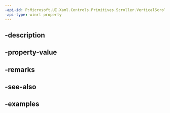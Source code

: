 ```yaml
---
-api-id: P:Microsoft.UI.Xaml.Controls.Primitives.Scroller.VerticalScrollController
-api-type: winrt property
---
```


## -description

## -property-value

## -remarks

## -see-also

## -examples

